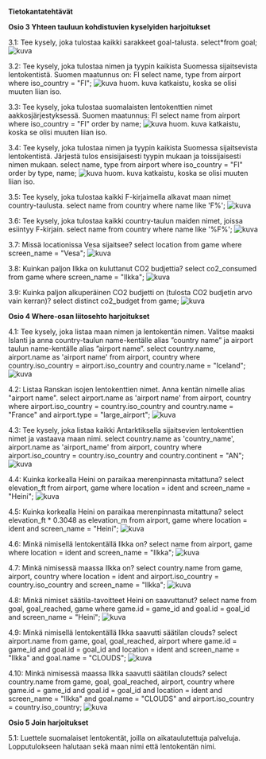 **Tietokantatehtävät**

**Osio 3 Yhteen tauluun kohdistuvien kyselyiden harjoitukset**

3.1: Tee kysely, joka tulostaa kaikki sarakkeet goal-talusta.
select*from goal;
![kuva](https://github.com/user-attachments/assets/687ed1a6-5e72-4e72-affb-65f914c26c14)

3.2: Tee kysely, joka tulostaa nimen ja tyypin kaikista Suomessa sijaitsevista lentokentistä. Suomen maatunnus on: FI
select name, type from airport where iso_country = "FI";
![kuva](https://github.com/user-attachments/assets/d16fbbfd-04c1-4179-a1de-ff8f5d5ea3b6)
huom. kuva katkaistu, koska se olisi muuten liian iso.

3.3: Tee kysely, joka tulostaa suomalaisten lentokenttien nimet aakkosjärjestyksessä. Suomen maatunnus: FI
select name from airport where iso_country = "FI" order by name;
![kuva](https://github.com/user-attachments/assets/a013af8e-3305-4049-9cf0-ba98bef37586)
huom. kuva katkaistu, koska se olisi muuten liian iso.

3.4: Tee kysely, joka tulostaa nimen ja tyypin kaikista Suomessa sijaitsevista lentokentistä. Järjestä tulos ensisijaisesti tyypin mukaan ja toissijaisesti nimen mukaan.
select name, type from airport where iso_country = "FI" order by type, name;
![kuva](https://github.com/user-attachments/assets/eb478f42-42f1-406b-b458-69087d7eac5e)
huom. kuva katkaistu, koska se olisi muuten liian iso.

3.5: Tee kysely, joka tulostaa kaikki F-kirjaimella alkavat maan nimet country-taulusta.
select name from country where name like 'F%';
![kuva](https://github.com/user-attachments/assets/5e8cd82c-a0b8-4396-bff5-9c0fe5c8a845)

3.6: Tee kysely, joka tulostaa kaikki country-taulun maiden nimet, joissa esiintyy F-kirjain.
select name from country where name like '%F%';
![kuva](https://github.com/user-attachments/assets/5a11946f-2945-4efb-93a6-f3d039a79ad2)

3.7: Missä locationissa Vesa sijaitsee?
select location from game where screen_name = "Vesa";
![kuva](https://github.com/user-attachments/assets/cfd01c93-35e1-410b-999c-5967f56628bb)

3.8: Kuinkan paljon Ilkka on kuluttanut CO2 budjettia?
select co2_consumed from game where screen_name = "Ilkka";
![kuva](https://github.com/user-attachments/assets/87533c4f-9918-415b-ad4b-13291f3773ec)

3.9: Kuinka paljon alkuperäinen CO2 budjetti on (tulosta CO2 budjetin arvo vain kerran)?
select distinct co2_budget from game;
![kuva](https://github.com/user-attachments/assets/84fa2677-5f90-4bc8-a518-2b8967c85e6f)


**Osio 4 Where-osan liitosehto harjoitukset**

4.1: Tee kysely, joka listaa maan nimen ja lentokentän nimen. Valitse maaksi Islanti ja anna country-taulun name-kentälle alias ”country name” ja airport taulun name-kentälle alias ”airport name”.
select country.name, airport.name as 'airport name' from airport, country where country.iso_country = airport.iso_country and country.name = "Iceland";
![kuva](https://github.com/user-attachments/assets/821a12fc-4629-4d80-b51e-8203ae47527e)

4.2: Listaa Ranskan isojen lentokenttien nimet. Anna kentän nimelle alias "airport name".
select airport.name as 'airport name' from airport, country where airport.iso_country = country.iso_country and country.name = "France" and airport.type = "large_airport";
![kuva](https://github.com/user-attachments/assets/ec0b28a2-ea97-4a9f-ae96-b42194e4a145)

4.3: Tee kysely, joka listaa kaikki Antarktiksella sijaitsevien lentokenttien nimet ja vastaava maan nimi. 
select country.name as 'country_name', airport.name as 'airport_name' from airport, country where airport.iso_country = country.iso_country and country.continent = "AN";
![kuva](https://github.com/user-attachments/assets/a9b2ae6f-912e-460f-be2f-f388c8b50180)

4.4: Kuinka korkealla Heini on paraikaa merenpinnasta mitattuna?
select elevation_ft from airport, game where location = ident and screen_name = "Heini";
![kuva](https://github.com/user-attachments/assets/52e8da02-eb0f-4495-9044-9032f8f5f65f)

4.5: Kuinka korkealla Heini on paraikaa merenpinnasta mitattuna?
select elevation_ft * 0.3048 as elevation_m from airport, game where location = ident and screen_name = "Heini";
![kuva](https://github.com/user-attachments/assets/75dbf3cc-4246-497a-941f-714ed314f264)

4.6: Minkä nimisellä lentokentällä Ilkka on?
select name from airport, game where location = ident and screen_name = "Ilkka";
![kuva](https://github.com/user-attachments/assets/c2994f62-3437-4347-bfac-3232a936a903)

4.7: Minkä nimisessä maassa Ilkka on?
select country.name from game, airport, country where location = ident and airport.iso_country = country.iso_country and screen_name = "Ilkka";
![kuva](https://github.com/user-attachments/assets/3aeb53ff-d3b1-4cc7-a2e4-7bff41b20f95)

4.8: Minkä nimiset säätila-tavoitteet Heini on saavuttanut?
select name from goal, goal_reached, game where game.id = game_id and goal.id = goal_id and screen_name = "Heini";
![kuva](https://github.com/user-attachments/assets/ec18b021-5646-4f2a-a275-bcd9ea4579be)

4.9: Minkä nimisellä lentokentällä Ilkka saavutti säätilan clouds?
select airport.name from game, goal, goal_reached, airport where game.id = game_id and goal.id = goal_id and location = ident and screen_name = "Ilkka" and goal.name = "CLOUDS";
![kuva](https://github.com/user-attachments/assets/534c5705-e75b-482a-b473-1e11c5cd685d)

4.10: Minkä nimisessä maassa Ilkka saavutti säätilan clouds?
select country.name from game, goal, goal_reached, airport, country where game.id = game_id and goal.id = goal_id and location = ident and screen_name = "Ilkka" and goal.name = "CLOUDS" and airport.iso_country = country.iso_country;
![kuva](https://github.com/user-attachments/assets/41e0b257-eb38-4599-9c70-0df407b5c4b2)


**Osio 5 Join harjoitukset**

5.1: Luettele suomalaiset lentokentät, joilla on aikataulutettuja palveluja. Lopputulokseen halutaan sekä maan nimi että lentokentän nimi.



